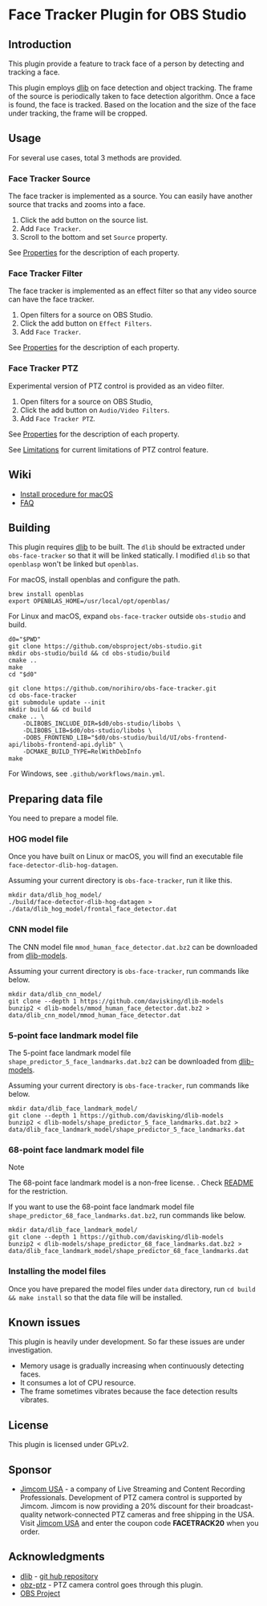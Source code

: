 # Face Tracker Plugin for OBS Studio

## Introduction

This plugin provide a feature to track face of a person by detecting and tracking a face.

This plugin employs [dlib](http://dlib.net/) on face detection and object tracking.
The frame of the source is periodically taken to face detection algorithm.
Once a face is found, the face is tracked.
Based on the location and the size of the face under tracking, the frame will be cropped.

## Usage

For several use cases, total 3 methods are provided.

### Face Tracker Source
The face tracker is implemented as a source. You can easily have another source that tracks and zooms into a face.
1. Click the add button on the source list.
2. Add `Face Tracker`.
3. Scroll to the bottom and set `Source` property.

See [Properties](doc/properties.md) for the description of each property.

### Face Tracker Filter
The face tracker is implemented as an effect filter so that any video source can have the face tracker.
1. Open filters for a source on OBS Studio.
2. Click the add button on `Effect Filters`.
3. Add `Face Tracker`.

See [Properties](doc/properties.md) for the description of each property.

### Face Tracker PTZ
Experimental version of PTZ control is provided as an video filter.
1. Open filters for a source on OBS Studio,
2. Click the add button on `Audio/Video Filters`.
3. Add `Face Tracker PTZ`.

See [Properties](doc/properties-ptz.md) for the description of each property.

See [Limitations](https://github.com/norihiro/obs-face-tracker/wiki/PTZ-Limitation)
for current limitations of PTZ control feature.

## Wiki
- [Install procedure for macOS](https://github.com/norihiro/obs-face-tracker/wiki/Install-MacOS)
- [FAQ](https://github.com/norihiro/obs-face-tracker/wiki/FAQ)

## Building

This plugin requires [dlib](http://dlib.net/) to be built.
The `dlib` should be extracted under `obs-face-tracker` so that it will be linked statically.
I modified `dlib` so that `openblasp` won't be linked but `openblas`.

For macOS,
install openblas and configure the path.
```
brew install openblas
export OPENBLAS_HOME=/usr/local/opt/openblas/
```

For Linux and macOS,
expand `obs-face-tracker` outside `obs-studio` and build.
```
d0="$PWD"
git clone https://github.com/obsproject/obs-studio.git
mkdir obs-studio/build && cd obs-studio/build
cmake ..
make
cd "$d0"

git clone https://github.com/norihiro/obs-face-tracker.git
cd obs-face-tracker
git submodule update --init
mkdir build && cd build
cmake .. \
	-DLIBOBS_INCLUDE_DIR=$d0/obs-studio/libobs \
	-DLIBOBS_LIB=$d0/obs-studio/libobs \
	-DOBS_FRONTEND_LIB="$d0/obs-studio/build/UI/obs-frontend-api/libobs-frontend-api.dylib" \
	-DCMAKE_BUILD_TYPE=RelWithDebInfo
make
```

For Windows, see `.github/workflows/main.yml`.

## Preparing data file

You need to prepare a model file.

### HOG model file
Once you have built on Linux or macOS, you will find an executable file `face-detector-dlib-hog-datagen`.

Assuming your current directory is `obs-face-tracker`, run it like this.
```shell
mkdir data/dlib_hog_model/
./build/face-detector-dlib-hog-datagen > ./data/dlib_hog_model/frontal_face_detector.dat
```

### CNN model file
The CNN model file `mmod_human_face_detector.dat.bz2` can be downloaded from [dlib-models](https://github.com/davisking/dlib-models/).

Assuming your current directory is `obs-face-tracker`, run commands like below.
```shell
mkdir data/dlib_cnn_model/
git clone --depth 1 https://github.com/davisking/dlib-models
bunzip2 < dlib-models/mmod_human_face_detector.dat.bz2 > data/dlib_cnn_model/mmod_human_face_detector.dat
```

### 5-point face landmark model file
The 5-point face landmark model file `shape_predictor_5_face_landmarks.dat.bz2` can be downloaded from [dlib-models](https://github.com/davisking/dlib-models/).

Assuming your current directory is `obs-face-tracker`, run commands like below.
```shell
mkdir data/dlib_face_landmark_model/
git clone --depth 1 https://github.com/davisking/dlib-models
bunzip2 < dlib-models/shape_predictor_5_face_landmarks.dat.bz2 > data/dlib_face_landmark_model/shape_predictor_5_face_landmarks.dat
```

### 68-point face landmark model file
> [!NOTE]
> The 68-point face landmark model is a non-free license.
. Check [README](https://github.com/davisking/dlib-models/#shape_predictor_68_face_landmarksdatbz2) for the restriction.

If you want to use the 68-point face landmark model file `shape_predictor_68_face_landmarks.dat.bz2`, run commands like below.
```shell
mkdir data/dlib_face_landmark_model/
git clone --depth 1 https://github.com/davisking/dlib-models
bunzip2 < dlib-models/shape_predictor_68_face_landmarks.dat.bz2 > data/dlib_face_landmark_model/shape_predictor_68_face_landmarks.dat
```

### Installing the model files
Once you have prepared the model files under `data` directory,
run `cd build && make install` so that the data file will be installed.

## Known issues
This plugin is heavily under development. So far these issues are under investigation.
- Memory usage is gradually increasing when continuously detecting faces.
- It consumes a lot of CPU resource.
- The frame sometimes vibrates because the face detection results vibrates.

## License
This plugin is licensed under GPLv2.

## Sponsor
- [Jimcom USA](https://www.jimcom.us/?ref=2) - a company of Live Streaming and Content Recording Professionals.
  Development of PTZ camera control is supported by Jimcom.
  Jimcom is now providing a 20% discount for their broadcast-quality network-connected PTZ cameras and free shipping in the USA.
  Visit [Jimcom USA](https://www.jimcom.us/?ref=2) and enter the coupon code **FACETRACK20** when you order.

## Acknowledgments
- [dlib](http://dlib.net/) - [git hub repository](https://github.com/davisking/dlib)
- [obz-ptz](https://github.com/glikely/obs-ptz) - PTZ camera control goes through this plugin.
- [OBS Project](https://obsproject.com/)
